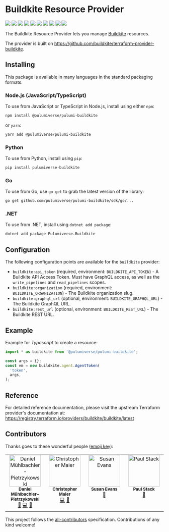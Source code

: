 # Buildkite Resource Provider

[![](https://img.shields.io/github/license/pulumiverse/pulumi-buildkite?style=for-the-badge)](LICENSE)
[![](https://img.shields.io/github/actions/workflow/status/pulumiverse/pulumi-buildkite/verify.yml?style=for-the-badge)](https://github.com/pulumiverse/pulumi-buildkite/actions/workflows/verify.yml)
[![](https://img.shields.io/github/release-date/pulumiverse/pulumi-buildkite?style=for-the-badge)](https://github.com/pulumiverse/pulumi-buildkite/releases)
[![](https://img.shields.io/pypi/v/pulumiverse-buildkite?style=for-the-badge)](https://pypi.org/project/pulumiverse-buildkite/)
[![](https://img.shields.io/pypi/dm/pulumiverse-buildkite?style=for-the-badge)](https://pypi.org/project/pulumiverse-buildkite/)
[![](https://img.shields.io/nuget/v/Pulumiverse.Buildkite?style=for-the-badge)](https://www.nuget.org/packages/Pulumiverse.Buildkite/)
[![](https://img.shields.io/nuget/dt/Pulumiverse.Buildkite?style=for-the-badge)](https://www.nuget.org/packages/Pulumiverse.Buildkite/)
[![](https://img.shields.io/npm/v/@pulumiverse/buildkite?style=for-the-badge)](https://www.npmjs.com/package/@pulumiverse/buildkite)
[![](https://img.shields.io/npm/dm/@pulumiverse/buildkite?style=for-the-badge)](https://www.npmjs.com/package/@pulumiverse/buildkite)
[![](https://img.shields.io/github/all-contributors/pulumiverse/pulumi-buildkite?color=ee8449&style=for-the-badge)](#contributors)

The Buildkite Resource Provider lets you manage [Buildkite](http://buildkite.com) resources.

The provider is built on https://github.com/buildkite/terraform-provider-buildkite.

## Installing

This package is available in many languages in the standard packaging formats.

### Node.js (JavaScript/TypeScript)

To use from JavaScript or TypeScript in Node.js, install using either `npm`:

```bash
npm install @pulumiverse/pulumi-buildkite
```

or `yarn`:

```bash
yarn add @pulumiverse/pulumi-buildkite
```

### Python

To use from Python, install using `pip`:

```bash
pip install pulumiverse-buildkite
```

### Go

To use from Go, use `go get` to grab the latest version of the library:

```bash
go get github.com/pulumiverse/pulumi-buildkite/sdk/go/...
```

### .NET

To use from .NET, install using `dotnet add package`:

```bash
dotnet add package Pulumiverse.Buildkite
```

## Configuration

The following configuration points are available for the `buildkite` provider:

- `buildkite:api_token` (required, environment: `BUILDKITE_API_TOKEN`) - A Buildkite API Access Token. Must have GraphQL access, as well as the `write_pipelines` and `read_pipelines` scopes.
- `buildkite:organization` (required, environment: `BUILDKITE_ORGANIZATION`) - The Buildkite organization slug.
- `buildkite:graphql_url` (optional, environment: `BUILDKITE_GRAPHQL_URL`) - The Buildkite GraphQL URL.
- `buildkite:rest_url` (optional, environment: `BUILDKITE_REST_URL`) - The Buildkite REST URL.

## Example

Example for *Typescript* to create a resource:

```typescript
import * as buildkite from '@pulumiverse/pulumi-buildkite';

const args = {};
const vm = new buildkite.agent.AgentToken(
  'token',
  args,
);
```

## Reference

For detailed reference documentation, please visit the upstream Terraform provider's documentation at: https://registry.terraform.io/providers/buildkite/buildkite/latest

## Contributors

Thanks goes to these wonderful people ([emoji key](https://allcontributors.org/docs/en/emoji-key)):

<!-- ALL-CONTRIBUTORS-LIST:START - Do not remove or modify this section -->
<!-- prettier-ignore-start -->
<!-- markdownlint-disable -->
<table>
  <tbody>
    <tr>
      <td align="center" valign="top" width="14.28%"><a href="https://github.com/muhlba91"><img src="https://avatars.githubusercontent.com/u/653739?v=4?s=100" width="100px;" alt="Daniel Mühlbachler-Pietrzykowski"/><br /><sub><b>Daniel Mühlbachler-Pietrzykowski</b></sub></a><br /><a href="#maintenance-muhlba91" title="Maintenance">🚧</a> <a href="https://github.com/pulumiverse/pulumi-buildkite/commits?author=muhlba91" title="Code">💻</a> <a href="https://github.com/pulumiverse/pulumi-buildkite/commits?author=muhlba91" title="Documentation">📖</a></td>
      <td align="center" valign="top" width="14.28%"><a href="https://github.com/christophermaier"><img src="https://avatars.githubusercontent.com/u/207178?v=4?s=100" width="100px;" alt="Christopher Maier"/><br /><sub><b>Christopher Maier</b></sub></a><br /><a href="https://github.com/pulumiverse/pulumi-buildkite/commits?author=christophermaier" title="Code">💻</a> <a href="https://github.com/pulumiverse/pulumi-buildkite/commits?author=christophermaier" title="Documentation">📖</a></td>
      <td align="center" valign="top" width="14.28%"><a href="https://github.com/susanev"><img src="https://avatars.githubusercontent.com/u/5489125?v=4?s=100" width="100px;" alt="Susan Evans"/><br /><sub><b>Susan Evans</b></sub></a><br /><a href="https://github.com/pulumiverse/pulumi-buildkite/commits?author=susanev" title="Documentation">📖</a></td>
      <td align="center" valign="top" width="14.28%"><a href="https://github.com/stack72"><img src="https://avatars.githubusercontent.com/u/227823?v=4?s=100" width="100px;" alt="Paul Stack"/><br /><sub><b>Paul Stack</b></sub></a><br /><a href="https://github.com/pulumiverse/pulumi-buildkite/commits?author=stack72" title="Documentation">📖</a></td>
    </tr>
  </tbody>
</table>

<!-- markdownlint-restore -->
<!-- prettier-ignore-end -->

<!-- ALL-CONTRIBUTORS-LIST:END -->

This project follows the [all-contributors](https://github.com/all-contributors/all-contributors) specification. Contributions of any kind welcome!
